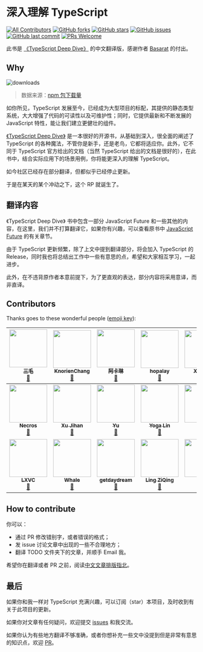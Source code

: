 # 深入理解 TypeScript

[![All Contributors](https://img.shields.io/badge/all_contributors-21-orange.svg?style=flat-square)](#contributors)
[![GitHub forks](https://img.shields.io/github/forks/jkchao/typescript-book-chinese.svg?style=flat-square)](https://github.com/jkchao/typescript-book-chinese/network) [![GitHub stars](https://img.shields.io/github/stars/jkchao/typescript-book-chinese.svg?style=flat-square)](https://github.com/jkchao/typescript-book-chinese/stargazers) [![GitHub issues](https://img.shields.io/github/issues/jkchao/typescript-book-chinese.svg?style=flat-square)](https://github.com/jkchao/typescript-book-chinese/issues)
[![GitHub last commit](https://img.shields.io/github/last-commit/jkchao/typescript-book-chinese.svg?style=flat-square)](https://github.com/jkchao/typescript-book-chinese/commits/master)
[![PRs Welcome](https://img.shields.io/badge/PRs-welcome-brightgreen.svg?style=flat-square)](http://makeapullrequest.com)

此书是 [《TypeScript Deep Dive》](https://github.com/basarat/typescript-book/) 的中文翻译版，感谢作者 [Basarat](https://github.com/basarat) 的付出。

## Why

![downloads](http://ovshyp9zv.bkt.clouddn.com/typescript-downloads.jpeg)

> 数据来源：[npm 包下载量](https://npm-stat.com/charts.html?package=typescript&from=2016-01-01&to=2018-07-31)

如你所见，TypeScript 发展至今，已经成为大型项目的标配，其提供的静态类型系统，大大增强了代码的可读性以及可维护性；同时，它提供最新和不断发展的 JavaScript 特性，能让我们建立更健壮的组件。

[《TypeScript Deep Dive》](https://github.com/basarat/typescript-book/) 是一本很好的开源书，从基础到深入，很全面的阐述了 TypeScript 的各种魔法，不管你是新手，还是老鸟，它都将适应你。此外，它不同于 TypeScript 官方给出的文档（当然 TypeScript 给出的文档是很好的），在此书中，结合实际应用下的场景用例，你将能更深入的理解 TypeScript。

如今社区已经存在部分翻译，但都似乎已经停止更新。

于是在某天的某个冲动之下，这个 RP 就诞生了。

## 翻译内容

《TypeScript Deep Dive》 书中包含一部分 JavaScript Future 和一些其他的内容，在这里，我们并不打算翻译它，如果你有兴趣，可以查看原书中 [JavaScript Future](https://basarat.gitbooks.io/typescript/content/docs/future-javascript.html) 的有关章节。

由于 TypeScript 更新频繁，除了上文中提到翻译部分，将会加入 TypeScript 的 Release，同时我也将总结出工作中一些有意思的点，希望和大家相互学习，一起进步。

此外，在不违背原作者本意前提下，为了更直观的表达，部分内容将采用意译，而非直译。

## Contributors

Thanks goes to these wonderful people
([emoji key](https://github.com/kentcdodds/all-contributors#emoji-key)):

<!-- ALL-CONTRIBUTORS-LIST:START - Do not remove or modify this section -->
<!-- prettier-ignore -->
| [<img src="https://avatars3.githubusercontent.com/u/22933931?v=4" width="100px;"/><br /><sub><b>三毛</b></sub>](https://jkchao.cn)<br />[📖](https://github.com/jkchao/typescript-book/commits?author=jkchao "Documentation") | [<img src="https://avatars3.githubusercontent.com/u/22536347?v=4" width="100px;"/><br /><sub><b>KnorienChang</b></sub>](https://github.com/KnorienChang)<br />[📖](https://github.com/jkchao/typescript-book/commits?author=KnorienChang "Documentation") | [<img src="https://avatars0.githubusercontent.com/u/7829098?v=4" width="100px;"/><br /><sub><b>阿卡琳</b></sub>](https://github.com/magic-akari)<br />[📖](https://github.com/jkchao/typescript-book/commits?author=magic-akari "Documentation") | [<img src="https://avatars1.githubusercontent.com/u/2362335?v=4" width="100px;"/><br /><sub><b>hopalay</b></sub>](https://github.com/hopalay)<br />[📖](https://github.com/jkchao/typescript-book/commits?author=hopalay "Documentation") | [<img src="https://avatars1.githubusercontent.com/u/13592559?v=4" width="100px;"/><br /><sub><b>Xing Liu</b></sub>](http://singsing.io/blog)<br />[📖](https://github.com/jkchao/typescript-book/commits?author=S1ngS1ng "Documentation") | [<img src="https://avatars1.githubusercontent.com/u/23144765?v=4" width="100px;"/><br /><sub><b>chenwangji</b></sub>](https://github.com/chenwangji)<br />[📖](https://github.com/jkchao/typescript-book/commits?author=chenwangji "Documentation") | [<img src="https://avatars3.githubusercontent.com/u/28107509?v=4" width="100px;"/><br /><sub><b>老农爱盐碱地</b></sub>](https://github.com/helloforrestworld)<br />[📖](https://github.com/jkchao/typescript-book/commits?author=helloforrestworld "Documentation") |
| :---: | :---: | :---: | :---: | :---: | :---: | :---: |
| [<img src="https://avatars2.githubusercontent.com/u/9589686?v=4" width="100px;"/><br /><sub><b>Necros</b></sub>](http://www.itxuye.com)<br />[📖](https://github.com/jkchao/typescript-book/commits?author=itxuye "Documentation") | [<img src="https://avatars1.githubusercontent.com/u/8039013?v=4" width="100px;"/><br /><sub><b>Xu Jihan</b></sub>](https://xutoto.im)<br />[📖](https://github.com/jkchao/typescript-book/commits?author=XuToTo "Documentation") | [<img src="https://avatars0.githubusercontent.com/u/7876498?v=4" width="100px;"/><br /><sub><b>Yu</b></sub>](https://wanan.me/)<br />[📖](https://github.com/jkchao/typescript-book/commits?author=Yiiu "Documentation") | [<img src="https://avatars0.githubusercontent.com/u/11386122?v=4" width="100px;"/><br /><sub><b>Yoga Lin</b></sub>](https://github.com/YogaLin)<br />[📖](https://github.com/jkchao/typescript-book/commits?author=YogaLin "Documentation") | [<img src="https://avatars2.githubusercontent.com/u/12699258?v=4" width="100px;"/><br /><sub><b>G</b></sub>](http://galenjiang.github.io)<br />[📖](https://github.com/jkchao/typescript-book/commits?author=galenjiang "Documentation") | [<img src="https://avatars3.githubusercontent.com/u/37131109?v=4" width="100px;"/><br /><sub><b>Undrum</b></sub>](https://github.com/Undrum)<br />[📖](https://github.com/jkchao/typescript-book/commits?author=Undrum "Documentation") | [<img src="https://avatars2.githubusercontent.com/u/22429236?v=4" width="100px;"/><br /><sub><b>Zong</b></sub>](https://zongzi531.com)<br />[📖](https://github.com/jkchao/typescript-book/commits?author=zongzi531 "Documentation") |
| [<img src="https://avatars0.githubusercontent.com/u/12185175?v=4" width="100px;"/><br /><sub><b>LXVC</b></sub>](http://lxvc.github.io)<br />[📖](https://github.com/jkchao/typescript-book/commits?author=LXVC "Documentation") | [<img src="https://avatars0.githubusercontent.com/u/20592013?v=4" width="100px;"/><br /><sub><b>Whale</b></sub>](https://github.com/jinrichardJIN)<br />[📖](https://github.com/jkchao/typescript-book/commits?author=jinrichardJIN "Documentation") | [<img src="https://avatars2.githubusercontent.com/u/23274794?v=4" width="100px;"/><br /><sub><b>getdaydream</b></sub>](https://github.com/getdaydream)<br />[📖](https://github.com/jkchao/typescript-book/commits?author=getdaydream "Documentation") | [<img src="https://avatars3.githubusercontent.com/u/9999765?v=4" width="100px;"/><br /><sub><b>Ling ZiQing</b></sub>](https://www.onlyling.com)<br />[📖](https://github.com/jkchao/typescript-book/commits?author=onlyling "Documentation") | [<img src="https://avatars0.githubusercontent.com/u/10740043?v=4" width="100px;"/><br /><sub><b>izayl</b></sub>](https://github.com/izayl)<br />[📖](https://github.com/jkchao/typescript-book/commits?author=izayl "Documentation") | [<img src="https://avatars1.githubusercontent.com/u/21151080?v=4" width="100px;"/><br /><sub><b>Moorez</b></sub>](http://shenzekun.cn/)<br />[📖](https://github.com/jkchao/typescript-book/commits?author=shenzekun "Documentation") | [<img src="https://avatars3.githubusercontent.com/u/26736658?v=4" width="100px;"/><br /><sub><b>萤火之未</b></sub>](https://github.com/yepbug)<br />[📖](https://github.com/jkchao/typescript-book/commits?author=yepbug "Documentation") |

<!-- ALL-CONTRIBUTORS-LIST:END -->

## How to contribute

你可以：

- 通过 PR 修改错别字，或者错误的格式；
- 发 issue 讨论文章中出现的一些不合理地方；
- 翻译 TODO 文件夹下的文章，并顺手 Email 我。

希望你在翻译或者 PR 之前，阅读[中文文章排版指北](https://github.com/mzlogin/chinese-copywriting-guidelines)。

## 最后

如果你和我一样对 TypeScript 充满兴趣，可以订阅（star）本项目，及时收到有关于此项目的更新。

如果你对文章有任何疑问，欢迎提交 [issues](https://github.com/jkchao/typescript-book-chinese/issues) 和我交流。

如果你认为有些地方翻译不够准确，或者你想补充一些文中没提到但是非常有意思的知识点，欢迎 [PR](https://github.com/jkchao/typescript-book-chinese/pulls)。
